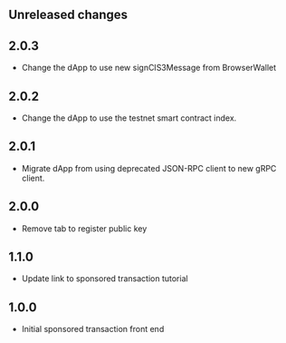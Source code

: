 ## Unreleased changes

## 2.0.3

-   Change the dApp to use new signCIS3Message from BrowserWallet

## 2.0.2

-   Change the dApp to use the testnet smart contract index.

## 2.0.1

-   Migrate dApp from using deprecated JSON-RPC client to new gRPC client.

## 2.0.0

-   Remove tab to register public key

## 1.1.0

-   Update link to sponsored transaction tutorial

## 1.0.0

-   Initial sponsored transaction front end
